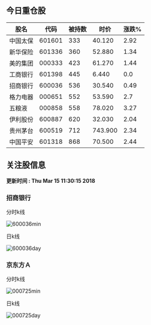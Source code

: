 
## 今日重仓股 

|股名|代码|被持数|时价|涨跌%|
|---|---|---|---|---|
|中国太保|601601|333|40.120|2.92|
|新华保险|601336|360|52.880|1.34|
|美的集团|000333|423|61.270|1.44|
|工商银行|601398|445|6.440|0.0|
|招商银行|600036|536|30.540|0.49|
|格力电器|000651|552|53.590|2.7|
|五粮液|000858|558|78.020|3.27|
|伊利股份|600887|620|32.030|2.04|
|贵州茅台|600519|712|743.900|2.34|
|中国平安|601318|868|70.500|2.44|

## 关注股信息
**更新时间 : Thu Mar 15 11:30:15 2018**
### 招商银行 
分时k线

![600036min](http://image.sinajs.cn/newchart/min/n/sh600036.gif)

日k线

![600036day](http://image.sinajs.cn/newchart/daily/n/sh600036.gif)

### 京东方Ａ 
分时k线

![000725min](http://image.sinajs.cn/newchart/min/n/sz000725.gif)

日k线

![000725day](http://image.sinajs.cn/newchart/daily/n/sz000725.gif)
